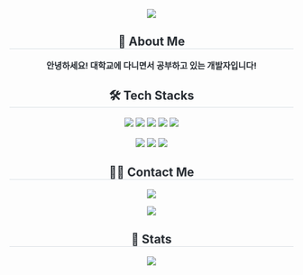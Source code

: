 <p align="center">
  <img src="https://capsule-render.vercel.app/api?type=waving&color=0:a700f5,100:80469b&height=240&text=Hello%20World!%20I'm%20PUHWA&animation=fadeIn&fontColor=ffffff&fontSize=50" />
</p>

<h2 align="center" style="border-bottom: 1px solid #d8dee4; color: #282d33;"> 👋 About Me </h2>
<p align="center" style="font-weight: 700; font-size: 15px; color: #282d33;">
  안녕하세요! 대학교에 다니면서 공부하고 있는 개발자입니다!
</p>

<h2 align="center" style="border-bottom: 1px solid #d8dee4; color: #282d33;"> 🛠️ Tech Stacks </h2>
<p align="center">
  <img src="https://img.shields.io/badge/C-A8B9CC?style=for-the-badge&logo=C&logoColor=white">
  <img src="https://img.shields.io/badge/C++-00599C?style=for-the-badge&logo=C%2B%2B&logoColor=white">
  <img src="https://img.shields.io/badge/HTML5-E34F26?style=for-the-badge&logo=HTML5&logoColor=white">
  <img src="https://img.shields.io/badge/CSS3-1572B6?style=for-the-badge&logo=CSS3&logoColor=white">
  <img src="https://img.shields.io/badge/Javascript-F7DF1E?style=for-the-badge&logo=Javascript&logoColor=white"><br><br>
  <img src="https://img.shields.io/badge/Python-3776AB?style=for-the-badge&logo=Python&logoColor=white">
  <img src="https://img.shields.io/badge/Github-181717?style=for-the-badge&logo=Github&logoColor=white">
  <img src="https://img.shields.io/badge/Git-F05032?style=for-the-badge&logo=Git&logoColor=white">
</p>

<h2 align="center" style="border-bottom: 1px solid #d8dee4; color: #282d33;"> 🧑‍💻 Contact Me </h2>
<p align="center">
  <a href="mailto:puhwa4120@gmail.com">
    <img src="https://img.shields.io/badge/Gmail-EA4335?style=for-the-badge&logo=Gmail&logoColor=white">
  </a>
</p>
<p align="center">
  <a href="https://github.com/PUHWA">
    <img src="https://hits.seeyoufarm.com/api/count/incr/badge.svg?url=https://github.com/PUHWA&count_bg=%23000000&title_bg=%23000000&icon=github.svg&icon_color=%23FFFFFF&title=GitHub&edge_flat=false"/>
  </a>
</p>

<h2 align="center" style="border-bottom: 1px solid #d8dee4; color: #282d33;"> 🏅 Stats </h2>
<p align="center">
  <img src="https://github-readme-stats.vercel.app/api?username=PUHWA&show_icons=true&theme=tokyonight&title_color=a700f5&icon_color=a700f5" />
</p>
